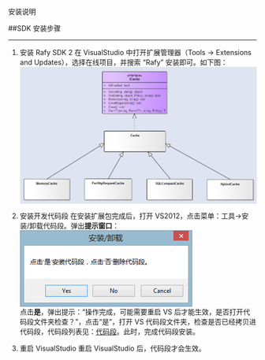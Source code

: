﻿安装说明  

##SDK 安装步骤
****
1. 安装 Rafy SDK 2
在 VisualStudio 中打开扩展管理器（Tools -> Extensions and Updates），选择在线项目，并搜索 “Rafy” 安装即可。如下图：
</br><img src = \images\Cache_01.png  align = center /></br>

2. 安装开发代码段
在安装扩展包完成后，打开 VS2012，点击菜单：工具-&gt;安装/卸载代码段。弹出**提示窗口**：
</br><img src = \..\images\安装01.png  align = center /></br>
点击**是**，弹出提示：“操作完成，可能需要重启 VS 后才能生效，是否打开代码段文件夹检查？”，点击“是”，打开 VS 代码段文件夹，检查是否已经拷贝进代码段，代码段列表见：[代码段](\articles\Content\领域实体框架\其它\代码段.html)。此时，完成代码段安装。
3. 重启 VisualStudio
重启 VisualStudio 后，代码段才会生效。
